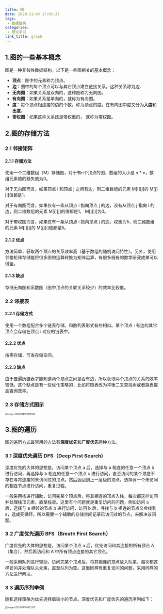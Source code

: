 ```yaml
---
title: 图
date: 2020-11-04 17:05:27
tags:
 - 数据结构
categories: 
 - 理论学习
link_title: graph
---
```

## 1.图的一些基本概念

图是一种非线性数据结构。以下是一些图相关的基本概念：

- **顶点**：图中的元素称为顶点。
- **边**：图中的每个顶点可以与其它顶点建立链接关系，这种关系称为边.
- **无向图**：如果关系是双向的，这种图称为无向图。
- **有向图**：如果关系是单向的，就称为有向图。
- **度**：每个顶点相连接的边的个数，称为顶点的度。在有向图中度又分为**入度**和**出度**。
- **带权图**：如果这种关系还是带权重的， 就称为带权图。
<!-- more -->

## 2.图的存储方法

### 2.1 邻接矩阵

#### 2.1.1 存储方法

使用一个二维数组（M）存储图，对于有n个顶点的图，数组的大小是 n * n，数组元素值的缺失值为0。

对于无向图而言，如果顶点 i 和顶点 j 之间有边，则二维数组的元素 M\[i\]\[j\]的 M\[j\]\[i\]值都是1。

对于有向图而言，如果仅有一条从顶点 i 指向顶点 j 的边，没有从顶点 j 指向 i 的边，则二维数组的元素 M\[i\]\[j\]的值都是1， M\[j\]\[i\]为0。

对于带权图而言，如果仅有一条从顶点 i 指向顶点 j 的边，权重为5，则二维数组的元素  M\[i\]\[j\]的 M\[j\]\[i\]值都是5。

#### 2.1.2 优点

方法简单，获取两个顶点的关系效率高（基于数组的随机访问特性）。另外，使用邻接矩阵存储能将很多图的运算转换为矩阵运算，有很多既有的数学研究成果可以借鉴。

#### 2.1.3 缺点

存储无向图和系数图（图中顶点的关联关系较少）的效率比较低。

### 2.2 邻接表

#### 2.2.1 存储方式

使用一个数组配合多个链表存储。和散列表形式有些相似。某个顶点 i 有边的其它顶点会存储在顶点 i 对应的链表中。

#### 2.2.2 优点

按需存储，节省存储空间。

#### 2.2.3 缺点

由于要遍历链表才能知道两个顶点之间是否有边，所以获取两个顶点的关系的效率较低。这个缺点是有一些优化策略的，比如将链表改为平衡二叉查找树或者跳表提高查询效率。

### 2.3 存储方式图示

<img src="https://stonerivers.oss-cn-beijing.aliyuncs.com/BLSUNHMM7PAPJDI17856.png" alt="image-20201104163519300" style="zoom:50%;" />

## 3.图的遍历

图的遍历方式最常用的方法有**深度优先**和**广度优先**两种方法。

### 3.1 深度优先遍历 DFS（Deep First Search)

深度优先的大体的思想是，访问某个顶点 a 后，选择与 a 相连的任意一个顶点 b 进行访问，再选择与 b 相连的任意一个顶点 c 进行访问，直至访问的某个顶底不存在与其连接的未访问过的顶点。然后返回到上一层级的顶点，选择另一个未访问的相连节点进行访问，重复过程。

一般采用栈进行辅助，访问完某个顶点后，将其相连的顶点入栈，每次都这样访问并处理栈顶元素，直至栈空。这里有个问题就是重复访问的问题，例如访问 a 后，选择与 a 相邻的节点 b 进行访问，访问 b 后，寻找与 b 相连的节点又会找到 a，造成死循环。所以需要一个辅助的存储空间记录已访问过的节点，来解决该问题。

### 3.2 广度优先遍历  BFS（Breath First Search）

广度优先的大体的思想是，访问某个顶点 a 后，优先访问和其连接的所有顶点 A（集合），然后再访问和 A 中所有顶点连接的其它顶点。

一般采用队列进行辅助，访问完某个顶点后，将其相连的顶点放入队尾，每次都这样访问并处理队头元素，直至队列为空。这里同样有重复访问的问题，采用同样的方法进行解决。

### 3.3 遍历序列举例

随机选择策略为优先选择值较小的节点。深度优先和广度优先的遍历序列如下：

<img src="https://stonerivers.oss-cn-beijing.aliyuncs.com/CKI8H05XPGECDJ7JSJWG.png" alt="image-20201104170422537" style="zoom:50%;" />